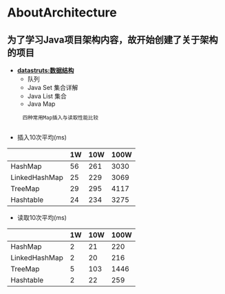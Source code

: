 # AboutArchitecture
 **为了学习Java项目架构内容，故开始创建了关于架构的项目**
---

+ **[datastruts:数据结构](/DataStructure/README.md)**
  + 队列
  + Java Set 集合详解
  + Java List 集合
  + Java Map
```
     四种常用Map插入与读取性能比较 
     
```
* 插入10次平均(ms)

||1W|10W|100W|
|:---|---|---|---|
|HashMap|	56|	261|	3030|
|LinkedHashMap|	25|	229|	3069|
|TreeMap|	29	|295	|4117|
|Hashtable|	24|	234|	3275|

* 读取10次平均(ms)

||	1W|	10W|	100W|
|:---|---|---|---|
|HashMap	|2	|21	|220|
|LinkedHashMap	|2	|20	|216|
|TreeMap	|5	|103	|1446|
|Hashtable	|2	|22	|259|



    


